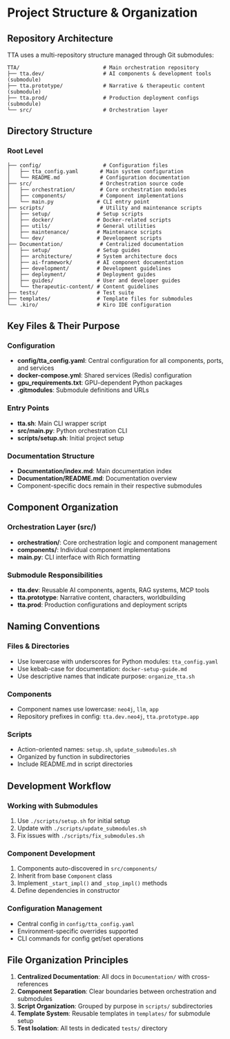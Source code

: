 # Project Structure & Organization

## Repository Architecture

TTA uses a multi-repository structure managed through Git submodules:

```
TTA/                           # Main orchestration repository
├── tta.dev/                   # AI components & development tools (submodule)
├── tta.prototype/             # Narrative & therapeutic content (submodule)
├── tta.prod/                  # Production deployment configs (submodule)
└── src/                       # Orchestration layer
```

## Directory Structure

### Root Level
```
├── config/                    # Configuration files
│   ├── tta_config.yaml       # Main system configuration
│   └── README.md             # Configuration documentation
├── src/                      # Orchestration source code
│   ├── orchestration/        # Core orchestration modules
│   ├── components/           # Component implementations
│   └── main.py              # CLI entry point
├── scripts/                  # Utility and maintenance scripts
│   ├── setup/               # Setup scripts
│   ├── docker/              # Docker-related scripts
│   ├── utils/               # General utilities
│   ├── maintenance/         # Maintenance scripts
│   └── dev/                 # Development scripts
├── Documentation/            # Centralized documentation
│   ├── setup/               # Setup guides
│   ├── architecture/        # System architecture docs
│   ├── ai-framework/        # AI component documentation
│   ├── development/         # Development guidelines
│   ├── deployment/          # Deployment guides
│   ├── guides/              # User and developer guides
│   └── therapeutic-content/ # Content guidelines
├── tests/                   # Test suite
├── templates/               # Template files for submodules
└── .kiro/                   # Kiro IDE configuration
```

## Key Files & Their Purpose

### Configuration
- **config/tta_config.yaml**: Central configuration for all components, ports, and services
- **docker-compose.yml**: Shared services (Redis) configuration
- **gpu_requirements.txt**: GPU-dependent Python packages
- **.gitmodules**: Submodule definitions and URLs

### Entry Points
- **tta.sh**: Main CLI wrapper script
- **src/main.py**: Python orchestration CLI
- **scripts/setup.sh**: Initial project setup

### Documentation Structure
- **Documentation/index.md**: Main documentation index
- **Documentation/README.md**: Documentation overview
- Component-specific docs remain in their respective submodules

## Component Organization

### Orchestration Layer (src/)
- **orchestration/**: Core orchestration logic and component management
- **components/**: Individual component implementations
- **main.py**: CLI interface with Rich formatting

### Submodule Responsibilities
- **tta.dev**: Reusable AI components, agents, RAG systems, MCP tools
- **tta.prototype**: Narrative content, characters, worldbuilding
- **tta.prod**: Production configurations and deployment scripts

## Naming Conventions

### Files & Directories
- Use lowercase with underscores for Python modules: `tta_config.yaml`
- Use kebab-case for documentation: `docker-setup-guide.md`
- Use descriptive names that indicate purpose: `organize_tta.sh`

### Components
- Component names use lowercase: `neo4j`, `llm`, `app`
- Repository prefixes in config: `tta.dev.neo4j`, `tta.prototype.app`

### Scripts
- Action-oriented names: `setup.sh`, `update_submodules.sh`
- Organized by function in subdirectories
- Include README.md in script directories

## Development Workflow

### Working with Submodules
1. Use `./scripts/setup.sh` for initial setup
2. Update with `./scripts/update_submodules.sh`
3. Fix issues with `./scripts/fix_submodules.sh`

### Component Development
1. Components auto-discovered in `src/components/`
2. Inherit from base `Component` class
3. Implement `_start_impl()` and `_stop_impl()` methods
4. Define dependencies in constructor

### Configuration Management
- Central config in `config/tta_config.yaml`
- Environment-specific overrides supported
- CLI commands for config get/set operations

## File Organization Principles

1. **Centralized Documentation**: All docs in `Documentation/` with cross-references
2. **Component Separation**: Clear boundaries between orchestration and submodules
3. **Script Organization**: Grouped by purpose in `scripts/` subdirectories
4. **Template System**: Reusable templates in `templates/` for submodule setup
5. **Test Isolation**: All tests in dedicated `tests/` directory